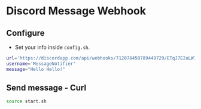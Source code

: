 # Discord Message Webhook

## Configure

- Set your info inside `config.sh`.

```sh
url='https://discordapp.com/api/webhooks/712078450789449729/ETqJ7E2uLWIjW0ctldMhk685jNzWmnU3sQj416GadCjEMnWI7umJGysDKY1-DhXvHhTU'
username='MessageNotifier'
message="Hello Hello!"
```

## Send message - Curl

```sh
source start.sh
```
